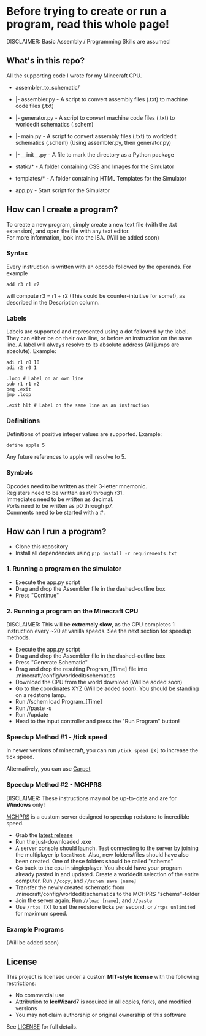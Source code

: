 # Before trying to create or run a program, read this whole page!
DISCLAIMER: Basic Assembly / Programming Skills are assumed

## What's in this repo?

All the supporting code I wrote for my Minecraft CPU.

- assembler_to_schematic/
- |- assembler.py - A script to convert assembly files (.txt) to machine code files (.txt)
- |- generator.py - A script to convert machine code files (.txt) to worldedit schematics (.schem)
- |- main.py - A script to convert assembly files (.txt) to worldedit schematics (.schem) (Using assembler.py, then generator.py)
- |- \_\_init\_\_.py - A file to mark the directory as a Python package


- static/* - A folder containing CSS and Images for the Simulator


- templates/* - A folder containing HTML Templates for the Simulator


- app.py - Start script for the Simulator

## How can I create a program?

To create a new program, simply create a new text file (with the .txt extension), and open the file with any text editor. \
For more information, look into the ISA. (Will be added soon)

### Syntax

Every instruction is written with an opcode followed by the operands. For example

``add r3 r1 r2``

will compute r3 = r1 + r2 (This could be counter-intuitive for some!), as  described in the Description column.

### Labels

Labels are supported and represented using a dot followed by the label. They can either be on their own line, or before an instruction on the same line. A label will always resolve to its absolute address (All jumps are absolute). Example:

```
adi r1 r0 10
adi r2 r0 1

.loop # Label on an own line
sub r1 r1 r2
beq .exit
jmp .loop

.exit hlt # Label on the same line as an instruction
```

### Definitions

Definitions of positive integer values are supported. Example:

```
define apple 5
```

Any future references to apple will resolve to 5.

### Symbols

Opcodes need to be written as their 3-letter mnemonic. \
Registers need to be written as r0 through r31. \
Immediates need to be written as decimal. \
Ports need to be written as p0 through p7. \
Comments need to be started with a #.

## How can I run a program?

- Clone this repository
- Install all dependencies using
```pip install -r requirements.txt```

### 1. Running a program on the simulator

- Execute the app.py script
- Drag and drop the Assembler file in the dashed-outline box
- Press "Continue"

### 2. Running a program on the Minecraft CPU
DISCLAIMER: This will be **extremely slow**, as the CPU completes 1 instruction every ~20 at vanilla speeds. See the next section for speedup methods.

- Execute the app.py script
- Drag and drop the Assembler file in the dashed-outline box
- Press "Generate Schematic"
- Drag and drop the resulting Program\_\[Time\] file into .minecraft/config/worldedit/schematics
- Download the CPU from the world download (Will be added soon)
- Go to the coordinates XYZ (Will be added soon). You should be standing on a redstone lamp.
- Run //schem load Program\_\[Time\]
- Run //paste -s
- Run //update
- Head to the input controller and press the "Run Program" button!

### Speedup Method #1 - /tick speed

In newer versions of minecraft, you can run
``/tick speed [X]`` to increase the tick speed.

Alternatively, you can use [Carpet](https://www.curseforge.com/minecraft/mc-mods/carpe)

### Speedup Method #2 - MCHPRS
DISCLAIMER: These instructions may not be up-to-date and are for **Windows** only!

[MCHPRS](https://github.com/MCHPR/MCHPRS/releases) is a custom server designed to speedup redstone to incredible speed.

- Grab the [latest release](https://github.com/MCHPR/MCHPRS/releases)
- Run the just-downloaded .exe
- A server console should launch. Test connecting to the server by joining the multiplayer ip ```localhost```. Also, new folders/files should have also been created. One of these folders should be called "schems"
- Go back to the cpu in singleplayer. You should have your program already pasted in and updated. Create a worldedit selection of the entire computer. Run ``//copy``, and ```//schem save [name]```
- Transfer the newly created schematic from .minecraft/config/worldedit/schematics to the MCHPRS "schems"-folder
- Join the server again. Run ```//load [name]```, and ```//paste```
- Use ```/rtps [X]``` to set the redstone ticks per second, or ```/rtps unlimited``` for maximum speed.



### Example Programs
(Will be added soon)


## License

This project is licensed under a custom **MIT-style license** with the following restrictions:
- No commercial use
- Attribution to **IceWizard7** is required in all copies, forks, and modified versions
- You may not claim authorship or original ownership of this software

See [LICENSE](./LICENSE) for full details.
